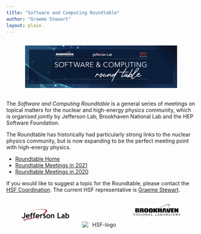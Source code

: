 ```yaml
---
title: "Software and Computing Roundtable"
author: "Graeme Stewart"
layout: plain
---
```


<p align=center>
<img src="/images/Roundtable-banner.jpg"
  alt="Roundtable-logo" style="display: inline-block; width:80%; margin:3%">
</p>

The *Software and Computing Roundtable* is a general series of meetings on topical
matters for the nuclear and high-energy physics community, which is organised
jointly by Jefferson Lab, Brookhaven National Lab and the
HEP Software Foundation.

The Roundtable has historically had particularly strong links to the nuclear
physics community, but is now expanding to be the perfect meeting point
with high-energy physics.

* [Roundtable Home](https://www.jlab.org/software-and-computing-round-table)
* [Roundtable Meetings in 2021](https://indico.jlab.org/event/420/)
* [Roundtable Meetings in 2020](https://indico.jlab.org/event/356/)

If you would like to suggest a topic for the Roundtable, please contact the [HSF
Coordination](mailto:hsf-coordination@googlegroups.com). The current HSF
representative is [Graeme Stewart](mailto:graeme.andrew.stewart@cern.ch).

<p align=center>
<img src="/images/JLab_logo.png"
  alt="JLab-logo" style="display: inline-block; width:25%; margin:3%">
<img src="/images/hsf_logo_angled.png"
  alt="HSF-logo" style="display: inline-block; width:20%; margin:3%">
<img src="/images/BNL-logo.png"
  alt="BNL-logo" style="display: inline-block; width:25%; margin:3%">
</p>

